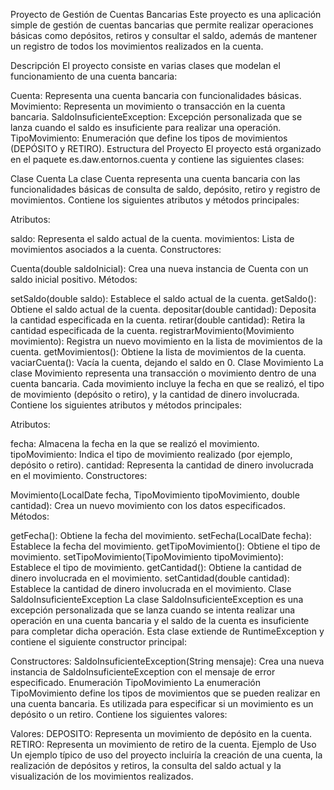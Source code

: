 Proyecto de Gestión de Cuentas Bancarias
Este proyecto es una aplicación simple de gestión de cuentas bancarias que permite realizar operaciones básicas como depósitos, retiros y consultar el saldo, además de mantener un registro de todos los movimientos realizados en la cuenta.

Descripción
El proyecto consiste en varias clases que modelan el funcionamiento de una cuenta bancaria:

Cuenta: Representa una cuenta bancaria con funcionalidades básicas.
Movimiento: Representa un movimiento o transacción en la cuenta bancaria.
SaldoInsuficienteException: Excepción personalizada que se lanza cuando el saldo es insuficiente para realizar una operación.
TipoMovimiento: Enumeración que define los tipos de movimientos (DEPÓSITO y RETIRO).
Estructura del Proyecto
El proyecto está organizado en el paquete es.daw.entornos.cuenta y contiene las siguientes clases:

Clase Cuenta
La clase Cuenta representa una cuenta bancaria con las funcionalidades básicas de consulta de saldo, depósito, retiro y registro de movimientos. Contiene los siguientes atributos y métodos principales:

Atributos:

saldo: Representa el saldo actual de la cuenta.
movimientos: Lista de movimientos asociados a la cuenta.
Constructores:

Cuenta(double saldoInicial): Crea una nueva instancia de Cuenta con un saldo inicial positivo.
Métodos:

setSaldo(double saldo): Establece el saldo actual de la cuenta.
getSaldo(): Obtiene el saldo actual de la cuenta.
depositar(double cantidad): Deposita la cantidad especificada en la cuenta.
retirar(double cantidad): Retira la cantidad especificada de la cuenta.
registrarMovimiento(Movimiento movimiento): Registra un nuevo movimiento en la lista de movimientos de la cuenta.
getMovimientos(): Obtiene la lista de movimientos de la cuenta.
vaciarCuenta(): Vacía la cuenta, dejando el saldo en 0.
Clase Movimiento
La clase Movimiento representa una transacción o movimiento dentro de una cuenta bancaria. Cada movimiento incluye la fecha en que se realizó, el tipo de movimiento (depósito o retiro), y la cantidad de dinero involucrada. Contiene los siguientes atributos y métodos principales:

Atributos:

fecha: Almacena la fecha en la que se realizó el movimiento.
tipoMovimiento: Indica el tipo de movimiento realizado (por ejemplo, depósito o retiro).
cantidad: Representa la cantidad de dinero involucrada en el movimiento.
Constructores:

Movimiento(LocalDate fecha, TipoMovimiento tipoMovimiento, double cantidad): Crea un nuevo movimiento con los datos especificados.
Métodos:

getFecha(): Obtiene la fecha del movimiento.
setFecha(LocalDate fecha): Establece la fecha del movimiento.
getTipoMovimiento(): Obtiene el tipo de movimiento.
setTipoMovimiento(TipoMovimiento tipoMovimiento): Establece el tipo de movimiento.
getCantidad(): Obtiene la cantidad de dinero involucrada en el movimiento.
setCantidad(double cantidad): Establece la cantidad de dinero involucrada en el movimiento.
Clase SaldoInsuficienteException
La clase SaldoInsuficienteException es una excepción personalizada que se lanza cuando se intenta realizar una operación en una cuenta bancaria y el saldo de la cuenta es insuficiente para completar dicha operación. Esta clase extiende de RuntimeException y contiene el siguiente constructor principal:

Constructores:
SaldoInsuficienteException(String mensaje): Crea una nueva instancia de SaldoInsuficienteException con el mensaje de error especificado.
Enumeración TipoMovimiento
La enumeración TipoMovimiento define los tipos de movimientos que se pueden realizar en una cuenta bancaria. Es utilizada para especificar si un movimiento es un depósito o un retiro. Contiene los siguientes valores:

Valores:
DEPOSITO: Representa un movimiento de depósito en la cuenta.
RETIRO: Representa un movimiento de retiro de la cuenta.
Ejemplo de Uso
Un ejemplo típico de uso del proyecto incluiría la creación de una cuenta, la realización de depósitos y retiros, la consulta del saldo actual y la visualización de los movimientos realizados.
